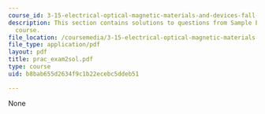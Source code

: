 ```yaml
---
course_id: 3-15-electrical-optical-magnetic-materials-and-devices-fall-2006
description: This section contains solutions to questions from Sample Exam 2 of the
  course.
file_location: /coursemedia/3-15-electrical-optical-magnetic-materials-and-devices-fall-2006/b8bab655d2634f9c1b22ecebc5ddeb51_prac_exam2sol.pdf
file_type: application/pdf
layout: pdf
title: prac_exam2sol.pdf
type: course
uid: b8bab655d2634f9c1b22ecebc5ddeb51

---
```

None